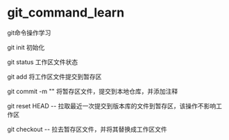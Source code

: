 # git_command_learn
git命令操作学习

git init                  初始化

git status                工作区文件状态

git add                   将工作区文件提交到暂存区

git commit -m ""          将暂存区文件，提交到本地仓库，并添加注释

git reset HEAD -- <file>  拉取最近一次提交到版本库的文件到暂存区，该操作不影响工作区      
  
git checkout -- <file>    拉去暂存区文件，并将其替换成工作区文件
